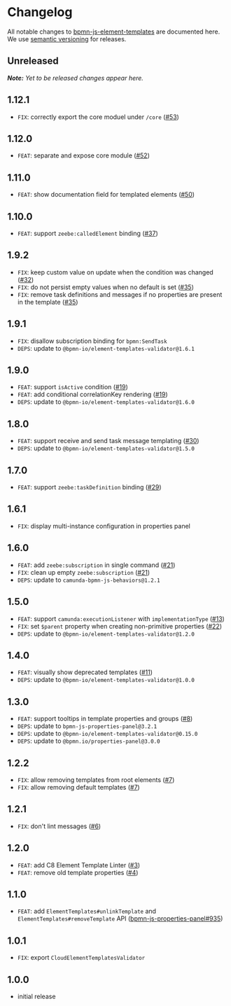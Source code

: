 # Changelog

All notable changes to [bpmn-js-element-templates](https://github.com/bpmn-io/bpmn-js-element-templates) are documented here. We use [semantic versioning](http://semver.org/) for releases.

## Unreleased

___Note:__ Yet to be released changes appear here._

## 1.12.1

* `FIX`: correctly export the core moduel under `/core` ([#53](https://github.com/bpmn-io/bpmn-js-element-templates/pull/53))

## 1.12.0

* `FEAT`: separate and expose core module ([#52](https://github.com/bpmn-io/bpmn-js-element-templates/pull/52))

## 1.11.0

* `FEAT`: show documentation field for templated elements ([#50](https://github.com/bpmn-io/bpmn-js-element-templates/pull/50))

## 1.10.0

* `FEAT`: support `zeebe:calledElement` binding ([#37](https://github.com/bpmn-io/bpmn-js-element-templates/pull/37))

## 1.9.2

* `FIX`: keep custom value on update when the condition was changed ([#32](https://github.com/bpmn-io/bpmn-js-element-templates/issues/32))
* `FIX`: do not persist empty values when no default is set ([#35](https://github.com/bpmn-io/bpmn-js-element-templates/pull/35))
* `FIX`: remove task definitions and messages if no properties are present in the template ([#35](https://github.com/bpmn-io/bpmn-js-element-templates/pull/35))

## 1.9.1

* `FIX`: disallow subscription binding for `bpmn:SendTask`
* `DEPS`: update to `@bpmn-io/element-templates-validator@1.6.1`

## 1.9.0

* `FEAT`: support `isActive` condition ([#19](https://github.com/bpmn-io/bpmn-js-element-templates/issues/19))
* `FEAT`: add conditional correlationKey rendering ([#19](https://github.com/bpmn-io/bpmn-js-element-templates/issues/19))
* `DEPS`: update to `@bpmn-io/element-templates-validator@1.6.0`


## 1.8.0

* `FEAT`: support receive and send task message templating ([#30](https://github.com/bpmn-io/bpmn-js-element-templates/pull/30))
* `DEPS`: update to `@bpmn-io/element-templates-validator@1.5.0`

## 1.7.0

* `FEAT`: support `zeebe:taskDefinition` binding ([#29](https://github.com/bpmn-io/bpmn-js-element-templates/pull/29))

## 1.6.1

* `FIX`: display multi-instance configuration in properties panel

## 1.6.0

* `FEAT`: add `zeebe:subscription` in single command ([#21](https://github.com/bpmn-io/bpmn-js-element-templates/issues/21))
* `FIX`: clean up empty `zeebe:subscription` ([#21](https://github.com/bpmn-io/bpmn-js-element-templates/issues/21))
* `DEPS`: update to `camunda-bpmn-js-behaviors@1.2.1`

## 1.5.0

* `FEAT`: support `camunda:executionListener` with `implementationType` ([#13](https://github.com/bpmn-io/bpmn-js-element-templates/issues/13))
* `FIX`: set `$parent` property when creating non-primitive properties ([#22](https://github.com/bpmn-io/bpmn-js-element-templates/pull/22))
* `DEPS`: update to `@bpmn-io/element-templates-validator@1.2.0`

## 1.4.0

* `FEAT`: visually show deprecated templates ([#11](https://github.com/bpmn-io/bpmn-js-element-templates/issues/11))
* `DEPS`: update to `@bpmn-io/element-templates-validator@1.0.0`


## 1.3.0

* `FEAT`: support tooltips in template properties and groups ([#8](https://github.com/bpmn-io/bpmn-js-element-templates/issues/8))
* `DEPS`: update to `bpmn-js-properties-panel@3.2.1`
* `DEPS`: update to `@bpmn-io/element-templates-validator@0.15.0`
* `DEPS`: update to `@bpmn.io/properties-panel@3.0.0`

## 1.2.2

* `FIX`: allow removing templates from root elements ([#7](https://github.com/bpmn-io/bpmn-js-element-templates/pull/7))
* `FIX`: allow removing default templates ([#7](https://github.com/bpmn-io/bpmn-js-element-templates/pull/7))

## 1.2.1

* `FIX`: don't lint messages ([#6](https://github.com/bpmn-io/bpmn-js-element-templates/pull/6))

## 1.2.0

* `FEAT`: add C8 Element Template Linter ([#3](https://github.com/bpmn-io/bpmn-js-element-templates/pull/3))
* `FEAT`: remove old template properties ([#4](https://github.com/bpmn-io/bpmn-js-element-templates/pull/4))

## 1.1.0

* `FEAT`: add `ElementTemplates#unlinkTemplate` and `ElementTemplates#removeTemplate` API ([bpmn-js-properties-panel#935](https://github.com/bpmn-io/bpmn-js-properties-panel/pull/935))

## 1.0.1

* `FIX`: export `CloudElementTemplatesValidator`

## 1.0.0

* initial release
